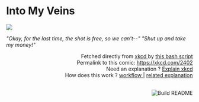 # <b>Into My Veins</b>

[![](https://imgs.xkcd.com/comics/into_my_veins.png)](https://xkcd.com/2402)

<i>&quot;Okay, for the last time, the shot is free, so we can&#39;t--&quot; &quot;Shut up and take my money!&quot;</i>

<div align="right">
  Fetched directly from
  <a href="https://xkcd.com">
    xkcd
  </a>
  by
  <a href="https://github.com/Vanille-N/Vanille-N/blob/master/fetch">
    this bash script
  </a>
</div>
<div align="right">
  Permalink to this comic:
  <a href="https://xkcd.com/2402">
    https://xkcd.com/2402
  </a>
</div>
<div align="right">
  Need an explanation ?
  <a href="https://www.explainxkcd.com/wiki/index.php/2402">
    Explain xkcd
  </a>
</div>
<div align="right">
  How does this work ?
  <a href="https://github.com/Vanille-N/Vanille-N/blob/master/.github/workflows/build.yml">
    workflow
  </a>
  |
  <a href="https://simonwillison.net/2020/Jul/10/self-updating-profile-readme/">
    related explanation
  </a>
</div><br>

<a href="https://github.com/Vanille-N/Vanille-N/actions"><img src="https://github.com/Vanille-N/Vanille-N/workflows/Build%20README/badge.svg" align="right" alt="Build README"></a>
